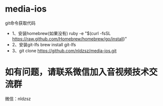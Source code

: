 # media-ios
git命令获取代码

- 1、安装homebrew(如果没有)
ruby -e "$(curl -fsSL https://raw.github.com/Homebrew/homebrew/go/install)"
- 2、安装git-lfs
brew install git-lfs
- 3、git clone https://github.com/nldzsz/media-ios.git

# 如有问题，请联系微信加入音视频技术交流群
微信：nldzsz
